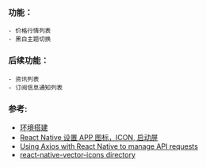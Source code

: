 ### 功能：
    - 价格行情列表
    - 黑白主题切换

### 后续功能：
    - 资讯列表
    - 订阅信息通知列表

### 参考:
- [环境搭建](https://reactnative.cn/docs/environment-setup)
- [React Native 设置 APP 图标，ICON, 启动屏](https://juejin.cn/post/7195415285594062903)
- [Using Axios with React Native to manage API requests](https://blog.logrocket.com/using-axios-react-native-manage-api-requests/)
- [react-native-vector-icons directory](https://oblador.github.io/react-native-vector-icons/)
